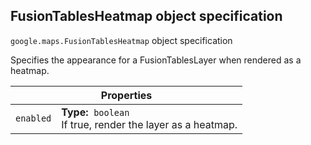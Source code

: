 <h2 id="FusionTablesHeatmap">
FusionTablesHeatmap
object specification
</h2><p>
<code><span itemprop="path">google.maps</span>.<span itemprop="name">FusionTablesHeatmap</span></code>
object specification
</p><p>Specifies the appearance for a FusionTablesLayer when rendered as a heatmap.</p><table class="properties responsive" summary="object FusionTablesHeatmap - Properties">
<thead>
<tr><th colspan="2">Properties</th>
</tr></thead>
<tbody>
<tr>
<td><code>enabled</code></td>
<td><div><strong>Type:</strong>&nbsp; <code>boolean</code></div>
<div class="desc">If true, render the layer as a heatmap.</div></td>
</tr>
</tbody>
</table>